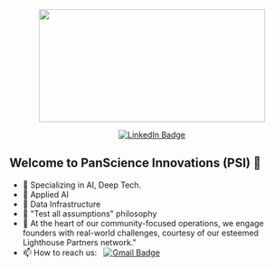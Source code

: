 <div align="center">
<img src = "https://assets-global.website-files.com/64e8c500f53b878286a7a919/64ec6fde10caecfda8d6f880_PSI%20Full%20with%20Tagline%20Rectangle.svg" width="400" height="200"/>
</div>

<p align="center">
<a href="https://www.linkedin.com/company/pan-science-innovation/"><img src="https://img.shields.io/badge/LinkedIn-blue?style=for-the-badge&logo=linkedin&logoColor=white" alt="LinkedIn Badge"></a>

## Welcome to PanScience Innovations (PSI) 👋
- 🤖 Specializing in AI, Deep Tech.
- 🚀 Applied AI 
- 💾 Data Infrastructure 
- 🤔 "Test all assumptions" philosophy
- 🤝 At the heart of our community-focused operations, we engage founders with real-world challenges, courtesy of our esteemed Lighthouse Partners network."
- 📫 How to reach us: &nbsp; 
<a href="mailto:launch@panscience.xyz"><img src="https://img.shields.io/badge/Gmail-white?style=flat&logo=Gmail&logoColor=red" alt="Gmail Badge"></a>
